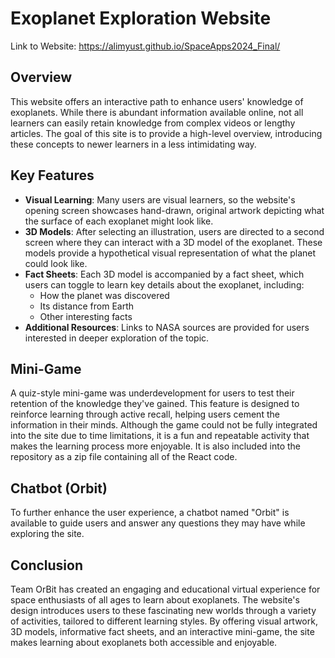 # Exoplanet Exploration Website
Link to Website: https://alimyust.github.io/SpaceApps2024_Final/
## Overview
This website offers an interactive path to enhance users' knowledge of exoplanets. While there is abundant information available online, not all learners can easily retain knowledge from complex videos or lengthy articles. The goal of this site is to provide a high-level overview, introducing these concepts to newer learners in a less intimidating way.

## Key Features
- **Visual Learning**: Many users are visual learners, so the website's opening screen showcases hand-drawn, original artwork depicting what the surface of each exoplanet might look like. 
- **3D Models**: After selecting an illustration, users are directed to a second screen where they can interact with a 3D model of the exoplanet. These models provide a hypothetical visual representation of what the planet could look like.
- **Fact Sheets**: Each 3D model is accompanied by a fact sheet, which users can toggle to learn key details about the exoplanet, including:
  - How the planet was discovered
  - Its distance from Earth
  - Other interesting facts
- **Additional Resources**: Links to NASA sources are provided for users interested in deeper exploration of the topic.
  
## Mini-Game
A quiz-style mini-game was underdevelopment for users to test their retention of the knowledge they've gained. This feature is designed to reinforce learning through active recall, helping users cement the information in their minds. Although the game could not be fully integrated into the site due to time limitations, it is a fun and repeatable activity that makes the learning process more enjoyable. It is also included into the repository as a zip file containing all of the React code.

## Chatbot (Orbit)
To further enhance the user experience, a chatbot named "Orbit" is available to guide users and answer any questions they may have while exploring the site.

## Conclusion
Team OrBit has created an engaging and educational virtual experience for space enthusiasts of all ages to learn about exoplanets. The website's design introduces users to these fascinating new worlds through a variety of activities, tailored to different learning styles. By offering visual artwork, 3D models, informative fact sheets, and an interactive mini-game, the site makes learning about exoplanets both accessible and enjoyable.
